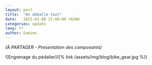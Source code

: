 ```yaml
---
layout: post
title:  "On déballe tout"
date:   2025-03-08 15:00:00 +0200
categories: update
lang: fr
author: Damien
---
```

<em>(À PARTAGER - Présentation des composants)</em>

![Engrenage du pédalier]({% link /assets/img/blog/bike_gear.jpg %})